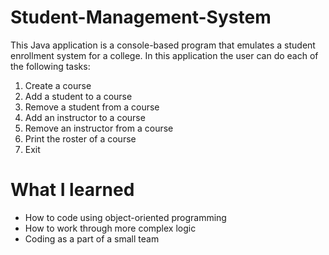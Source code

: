 # Student-Management-System

This Java application is a console-based program that emulates a student enrollment system for a college. In this application the user can do each of the following tasks:

1. Create a course
2. Add a student to a course
3. Remove a student from a course
4. Add an instructor to a course
5. Remove an instructor from a course
6. Print the roster of a course
7. Exit

# What I learned
- How to code using object-oriented programming
- How to work through more complex logic
- Coding as a part of a small team
